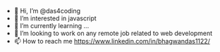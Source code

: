 - 👋 Hi, I’m @das4coding
- 👀 I’m interested in javascript
- 🌱 I’m currently learning ...
- 💞️ I’m looking to work on any remote job related to web development
- 📫 How to reach me https://www.linkedin.com/in/bhagwandas1122/

<!---
das4coding/das4coding is a ✨ special ✨ repository because its `README.md` (this file) appears on your GitHub profile.
You can click the Preview link to take a look at your changes.
--->
